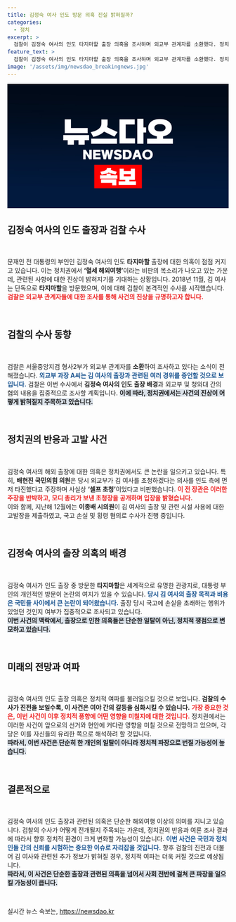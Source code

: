 ```yaml
---
title: 김정숙 여사 인도 방문 의혹 진실 밝혀질까?
categories:
  - 정치
excerpt: >
  검찰이 김정숙 여사의 인도 타지마할 출장 의혹을 조사하며 외교부 관계자를 소환했다. 정치권의 ‘혈세 해외여행’ 주장과 함께 논란이 일고 있는 상황, 과연 진실은 무엇일까? 클릭해 깊은 이야기를 확인해보세요!
feature_text: >
  검찰이 김정숙 여사의 인도 타지마할 출장 의혹을 조사하며 외교부 관계자를 소환했다. 정치권의 ‘혈세 해외여행’ 주장과 함께 논란이 일고 있는 상황, 과연 진실은 무엇일까? 클릭해 깊은 이야기를 확인해보세요!
image: '/assets/img/newsdao_breakingnews.jpg'
---
```


<p><img src="/assets/img/newsdao_breakingnews.jpg" alt="cryptoinkorea 속보" /></p>

<h2 data-ke-size="size26">김정숙 여사의 인도 출장과 검찰 수사</h2>

<p data-ke-size="size16">&nbsp;</p>

<p>문재인 전 대통령의 부인인 김정숙 여사의 인도 <b>타지마할</b> 출장에 대한 의혹이 점점 커지고 있습니다. 이는 정치권에서 <b>‘혈세 해외여행’</b>이라는 비판의 목소리가 나오고 있는 가운데, 관련된 사항에 대한 진상이 밝혀지기를 기대하는 상황입니다. 2018년 11월, 김 여사는 단독으로 <b>타지마할</b>을 방문했으며, 이에 대해 검찰이 본격적인 수사를 시작했습니다. <b><span style="color: #ee2323;">검찰은 외교부 관계자들에 대한 조사를 통해 사건의 진상을 규명하고자 합니다.</span></b></p>

<p data-ke-size="size16">&nbsp;</p>

<h2 data-ke-size="size26">검찰의 수사 동향</h2>

<p data-ke-size="size16">&nbsp;</p>

<p>검찰은 서울중앙지검 형사2부가 외교부 관계자를 <b>소환</b>하여 조사하고 있다는 소식이 전해졌습니다. <b><span style="color: #1a5490;">외교부 과장 A씨는 김 여사의 출장과 관련된 여러 경위를 증언할 것으로 보입니다.</span></b> 검찰은 이번 수사에서 <b>김정숙 여사의 인도 출장 배경</b>과 외교부 및 청와대 간의 협의 내용을 집중적으로 조사할 계획입니다. <b><span style="background-color: #21538527;">이에 따라, 정치권에서는 사건의 진상이 어떻게 밝혀질지 주목하고 있습니다.</span></b></p>

<p data-ke-size="size16">&nbsp;</p>

<h2 data-ke-size="size26">정치권의 반응과 고발 사건</h2>

<p data-ke-size="size16">&nbsp;</p>

<p>김정숙 여사의 해외 출장에 대한 의혹은 정치권에서도 큰 논란을 일으키고 있습니다. 특히, <b>배현진 국민의힘 의원</b>은 당시 외교부가 김 여사를 초청하겠다는 의사를 인도 측에 먼저 타진했다고 주장하며 사실상 <b>‘셀프 초청’</b>이었다고 비판했습니다. <b><span style="color: #ee2323;">이 전 장관은 이러한 주장을 반박하고, 모디 총리가 보낸 초청장을 공개하며 입장을 밝혔습니다.</span></b><br> 이와 함께, 지난해 12월에는 <b>이종배 시의원</b>이 김 여사의 출장 및 관련 시설 사용에 대한 고발장을 제출하였고, 국고 손실 및 횡령 혐의로 수사가 진행 중입니다.</p>

<p data-ke-size="size16">&nbsp;</p>

<h2 data-ke-size="size26">김정숙 여사의 출장 의혹의 배경</h2>

<p data-ke-size="size16">&nbsp;</p>

<p>김정숙 여사가 인도 출장 중 방문한 <b>타지마할</b>은 세계적으로 유명한 관광지로, 대통령 부인의 개인적인 방문이 논란의 여지가 있을 수 있습니다. <b><span style="color: #1a5490;">당시 김 여사의 출장 목적과 비용은 국민들 사이에서 큰 논란이 되어왔습니다.</span></b> 출장 당시 국고에 손실을 초래하는 행위가 있었던 것인지 여부가 집중적으로 조사되고 있습니다.<br> <b><span style="background-color: #21538527;">이번 사건의 맥락에서, 출장으로 인한 의혹들은 단순한 일탈이 아닌, 정치적 쟁점으로 변모하고 있습니다.</span></b></p>

<p data-ke-size="size16">&nbsp;</p>

<h2 data-ke-size="size26">미래의 전망과 여파</h2>

<p data-ke-size="size16">&nbsp;</p>

<p>김정숙 여사의 인도 출장 의혹은 정치적 여파를 불러일으킬 것으로 보입니다. <b>검찰의 수사가 진전을 보일수록, 이 사건은 여야 간의 갈등을 심화시킬 수 있습니다.</b> <b><span style="color: #ee2323;">가장 중요한 것은, 이번 사건이 이후 정치적 풍향에 어떤 영향을 미칠지에 대한 것입니다.</span></b> 정치권에서는 이러한 사건이 앞으로의 선거와 현안에 커다란 영향을 미칠 것으로 전망하고 있으며, 각 당은 이를 자신들의 유리한 쪽으로 해석하려 할 것입니다.<br> <b><span style="background-color: #21538527;">따라서, 이번 사건은 단순히 한 개인의 일탈이 아니라 정치적 파장으로 번질 가능성이 높습니다.</span></b></p>

<p data-ke-size="size16">&nbsp;</p>

<h2 data-ke-size="size26">결론적으로</h2>

<p data-ke-size="size16">&nbsp;</p>

<p>김정숙 여사의 인도 출장과 관련된 의혹은 단순한 해외여행 이상의 의미를 지니고 있습니다. 검찰의 수사가 어떻게 전개될지 주목되는 가운데, 정치권의 반응과 여론 조사 결과에 따라서 향후 정치적 환경이 크게 변화할 가능성이 있습니다. <b><span style="color: #1a5490;">이번 사건은 국민과 정치인들 간의 신뢰를 시험하는 중요한 이슈로 자리잡을 것입니다.</span></b> 향후 검찰의 진전과 더불어 김 여사와 관련된 추가 정보가 밝혀질 경우, 정치적 여파는 더욱 커질 것으로 예상됩니다.<br> <b><span style="background-color: #21538527;">따라서, 이 사건은 단순한 출장과 관련된 의혹을 넘어서 사회 전반에 걸쳐 큰 파장을 일으킬 가능성이 큽니다.</span></b> </p>

<p data-ke-size="size16">&nbsp;</p>
실시간 뉴스 속보는, <a href="https://newsdao.kr" rel="dofollow">https://newsdao.kr</a>


